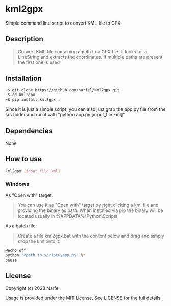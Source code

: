 # kml2gpx

Simple command line script to convert KML file to GPX

## Description

> Convert KML file containing a path to a GPX file. It looks for a LineString and extracts the coordinates. If multiple paths are present the first one is used

## Installation

```sh
~$ git clone https://github.com/narfel/kml2gpx.git
~$ cd kml2gpx
~$ pip install kml2gpx .
```

Since it is just a simple script, you can also just grab the app.py file from the src folder and run it with "python app.py [input_file.kml]"

## Dependencies

None

## How to use

```sh
kml2gpx [input_file.kml]
```

### Windows

As "Open with" target:

>You can use it as "Open with" target by right clicking a kml file and providing the binary as path. When installed via pip the binary will be located usually in %APPDATA%\Python\Scripts\.

As a batch file:

>Create a file kml2gpx.bat with the content below and drag and simply drop the kml onto it:

```sh
@echo off
python "<path to script>\app.py" %*
pause
```

## License

Copyright (c) 2023 Narfel

Usage is provided under the MIT License. See [LICENSE](https://github.com/kml2gpx/blob/master/LICENSE) for the full details.
